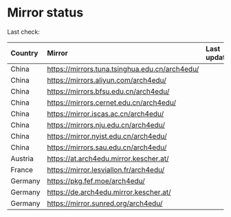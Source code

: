 <script src="./time.js"></script>
# Mirror status
Last check: <script type="text/javascript">localize(1733203388.1740565);</script>

|Country|Mirror|Last update|
|:------|:-----|:----------|
|China|https://mirrors.tuna.tsinghua.edu.cn/arch4edu/|<script type="text/javascript">localize(1733165143);</script>|
|China|https://mirrors.aliyun.com/arch4edu/|<script type="text/javascript">localize(1733165143);</script>|
|China|https://mirrors.bfsu.edu.cn/arch4edu/|<script type="text/javascript">localize(1733165143);</script>|
|China|https://mirrors.cernet.edu.cn/arch4edu/|<script type="text/javascript">localize(1733165143);</script>|
|China|https://mirror.iscas.ac.cn/arch4edu/|<script type="text/javascript">localize(1733165143);</script>|
|China|https://mirrors.nju.edu.cn/arch4edu/|<script type="text/javascript">localize(1733121964);</script>|
|China|https://mirror.nyist.edu.cn/arch4edu/|<script type="text/javascript">localize(1733165143);</script>|
|China|https://mirrors.sau.edu.cn/arch4edu/|<script type="text/javascript">localize(1731653531);</script>|
|Austria|https://at.arch4edu.mirror.kescher.at/|<script type="text/javascript">localize(1733165143);</script>|
|France|https://mirror.lesviallon.fr/arch4edu/|<script type="text/javascript">localize(1733165143);</script>|
|Germany|https://pkg.fef.moe/arch4edu/|<script type="text/javascript">localize(1733165143);</script>|
|Germany|https://de.arch4edu.mirror.kescher.at/|<script type="text/javascript">localize(1733165143);</script>|
|Germany|https://mirror.sunred.org/arch4edu/|<script type="text/javascript">localize(1733165143);</script>|

<script src="./tablefilter/tablefilter.js"></script>
<script src="./table.js"></script>